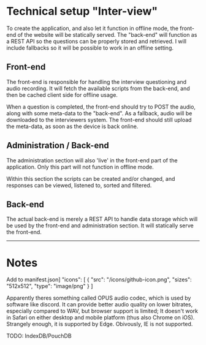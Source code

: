 # Technical setup "Inter-view"
To create the application, and also let it function in offline mode, the front-end of the website will be statically served. The "back-end" will function as a REST API so the questions can be properly stored and retrieved. I will include fallbacks so it will be possible to work in an offline setting.

## Front-end
The front-end is responsible for handling the interview questioning and audio recording. It will fetch the available scripts from the back-end, and then be cached client side for offline usage.

When a question is completed, the front-end should try to POST the audio, along with some meta-data to the "back-end". As a fallback, audio will be downloaded to the interviewers system. The front-end should still upload the meta-data, as soon as the device is back online.

## Administration / Back-end
The administration section will also 'live' in the front-end part of the application. Only this part will not function in offline mode.

Within this section the scripts can be created and/or changed, and responses can be viewed, listened to, sorted and filtered.

## Back-end
The actual back-end is merely a REST API to handle data storage which will be used by the front-end and administration section. It will statically serve the front-end.


---

# Notes
Add to manifest.json]
"icons": [
	  {
		"src": "/icons/github-icon.png",
		"sizes": "512x512",
		"type": "image/png"
	  }
	]

Apparently theres something called OPUS audio codec, which is used by software like discord. It can provide better audio quality on lower bitrates, especially compared to WAV, but browser support is limited; It doesn't work in Safari on either desktop and mobile platform (thus also Chrome on iOS). Strangely enough, it is supported by Edge. Obivously, IE is not supported.


TODO: IndexDB/PouchDB